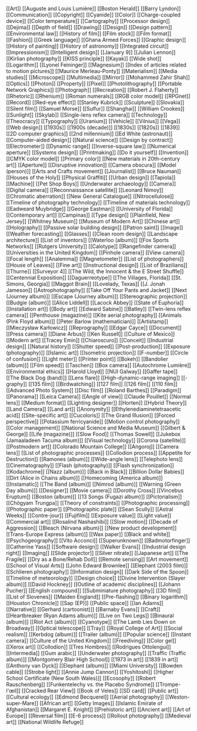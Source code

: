 [[Art]]
[[Auguste and Louis Lumière]]
[[Boston Herald]]
[[Barry Lyndon]]
[[Communication]]
[[Copyright]]
[[Cyanide]]
[[Color]]
[[Charge-coupled device]]
[[Color temperature]]
[[Cartography]]
[[Processor design]]
[[Dejima]]
[[Depth of field]]
[[Drawing]]
[[Design]]
[[Design pattern]]
[[Environmental law]]
[[History of film]]
[[Film stock]]
[[Film format]]
[[Fashion]]
[[Greek language]]
[[Ghana Armed Forces]]
[[Graphic design]]
[[History of painting]]
[[History of astronomy]]
[[Integrated circuit]]
[[Impressionism]]
[[Intelligent design]]
[[January 9]]
[[Julian Lennon]]
[[Kirlian photography]]
[[KISS principle]]
[[Kayak]]
[[Wide shot]]
[[Logarithm]]
[[Lyonel Feininger]]
[[Magnesium]]
[[Index of articles related to motion pictures]]
[[Maurice Merleau-Ponty]]
[[Materialism]]
[[Media studies]]
[[Microscope]]
[[Multimedia]]
[[Mirror]]
[[Mohammed Zahir Shah]]
[[Optics]]
[[Photon]]
[[Property]]
[[Pixel]]
[[Photolithography]]
[[Portable Network Graphics]]
[[Photograph]]
[[Recreation]]
[[Robert J. Flaherty]]
[[Rhetoric]]
[[Rhenium]]
[[Roman numerals]]
[[RGB color model]]
[[RPGnet]]
[[Record]]
[[Red-eye effect]]
[[Stanley Kubrick]]
[[Sculpture]]
[[Slovakia]]
[[Silent film]]
[[Samuel Morse]]
[[Sulfur]]
[[Shanghai]]
[[William Crookes]]
[[Sunlight]]
[[Skylab]]
[[Single-lens reflex camera]]
[[Technology]]
[[Theocracy]]
[[Typography]]
[[Uranium]]
[[Vehicle]]
[[Vilnius]]
[[Vega]]
[[Web design]]
[[1930s]]
[[1900s (decade)]]
[[1830s]]
[[1820s]]
[[1839]]
[[2D computer graphics]]
[[2nd millennium]]
[[Ed White (astronaut)]]
[[Computer-aided design]]
[[Natural science]]
[[Design by contract]]
[[Electrometer]]
[[Dynamic range]]
[[Inverse-square law]]
[[Numerical aperture]]
[[Systems design]]
[[Printmaking]]
[[Do it yourself]]
[[Invention]]
[[CMYK color model]]
[[Primary color]]
[[New materials in 20th-century art]]
[[Aperture]]
[[Disruptive innovation]]
[[Camera obscura]]
[[Model (person)]]
[[Arts and Crafts movement]]
[[Journalist]]
[[Bruce Nauman]]
[[Houses of the Holy]]
[[Physical Graffiti]]
[[Urban design]]
[[Tapiola]]
[[Machine]]
[[Pet Shop Boys]]
[[Underwater archaeology]]
[[Camera]]
[[Digital camera]]
[[Reconnaissance satellite]]
[[Leonard Nimoy]]
[[Chromatic aberration]]
[[New General Catalogue]]
[[Nitrocellulose]]
[[Timeline of photography technology]]
[[Timeline of materials technology]]
[[Eadweard Muybridge]]
[[George Eastman]]
[[University of Florida]]
[[Contemporary art]]
[[Campinas]]
[[Type design]]
[[Plainfield, New Jersey]]
[[Whitney Museum]]
[[Museum of Modern Art]]
[[Chinese art]]
[[Holography]]
[[Passive solar building design]]
[[Patron saint]]
[[Image]]
[[Weather forecasting]]
[[Glasses]]
[[Clean room design]]
[[Landscape architecture]]
[[List of inventors]]
[[Waterloo (album)]]
[[Fox Sports Networks]]
[[Rutgers University]]
[[Calotype]]
[[Rangefinder camera]]
[[Universities in the United Kingdom]]
[[Pinhole camera]]
[[View camera]]
[[Focal length]]
[[Analemma]]
[[Magnetometer]]
[[List of photographers]]
[[House of Leaves]]
[[Fine art]]
[[Instructional design]]
[[List of Brazilians]]
[[Thurne]]
[[Surveyor 4]]
[[The Wild, the Innocent & the E Street Shuffle]]
[[Centennial Exposition]]
[[Daguerreotype]]
[[The Villages, Florida]]
[[St. Simons, Georgia]]
[[Maggot Brain]]
[[Lovelady, Texas]]
[[J. Jonah Jameson]]
[[Astrophotography]]
[[Take Off Your Pants and Jacket]]
[[Next (Journey album)]]
[[Escape (Journey album)]]
[[Stereographic projection]]
[[Budgie (album)]]
[[Alice Liddell]]
[[Lacock Abbey]]
[[State of Euphoria]]
[[Installation art]]
[[Body art]]
[[Edward Sabine]]
[[Batley]]
[[Twin-lens reflex camera]]
[[Penthouse (magazine)]]
[[Kite aerial photography]]
[[Animals (Pink Floyd album)]]
[[Peter Barlow (mathematician)]]
[[Artistamp]]
[[Mieczysław Karłowicz]]
[[Reprography]]
[[Edgar Cayce]]
[[Document]]
[[Press camera]]
[[Diane Arbus]]
[[Ken Russell]]
[[Culture of Mexico]]
[[Modern art]]
[[Tracey Emin]]
[[Chiaroscuro]]
[[Conceit]]
[[Industrial design]]
[[Natural history]]
[[Shutter speed]]
[[Post-production]]
[[Exposure (photography)]]
[[Islamic art]]
[[Isometric projection]]
[[F-number]]
[[Circle of confusion]]
[[Light meter]]
[[Printer point]]
[[Bokeh]]
[[Bandolier (album)]]
[[Film speed]]
[[Taschen]]
[[Box camera]]
[[Autochrome Lumière]]
[[Environmental ethics]]
[[Harold Lloyd]]
[[NUI Galway]]
[[Gaffer tape]]
[[The Black Dog (band)]]
[[Lens flare]]
[[High-dynamic-range imaging]]
[[-graphy]]
[[135 film]]
[[Birdwatching]]
[[127 film]]
[[126 film]]
[[110 film]]
[[Advanced Photo System]]
[[Disc film]]
[[Roland Barthes]]
[[Paradigm]]
[[Panorama]]
[[Leica Camera]]
[[Angle of view]]
[[Claude Pouillet]]
[[Normal lens]]
[[Medium format]]
[[Lighting designer]]
[[Horten]]
[[Hybrid Theory]]
[[Land Camera]]
[[Land art]]
[[Anonymity]]
[[Ethylenediaminetetraacetic acid]]
[[Site-specific art]]
[[Cucoloris]]
[[The Grand Illusion]]
[[Forced perspective]]
[[Potassium ferricyanide]]
[[Motion control photography]]
[[Color management]]
[[National Science and Media Museum]]
[[Gilbert & George]]
[[Life (magazine)]]
[[Slow Food]]
[[Thomas Sowell]]
[[Jukebox (Jamaaladeen Tacuma album)]]
[[Visual technology]]
[[Corona (satellite)]]
[[Postmodern art]]
[[Colorado Mountain College]]
[[Angoroj]]
[[Camera lens]]
[[List of photographic processes]]
[[Collodion process]]
[[Appetite for Destruction]]
[[Ramones (album)]]
[[Wide-angle lens]]
[[Telephoto lens]]
[[Cinematography]]
[[Flash (photography)]]
[[Flash synchronization]]
[[Kodachrome]]
[[Nazz (album)]]
[[Back in Black]]
[[Billion Dollar Babies]]
[[Dirt (Alice in Chains album)]]
[[Homecoming (America album)]]
[[Instamatic]]
[[The Band (album)]]
[[Nimrod (album)]]
[[Warning (Green Day album)]]
[[Designer]]
[[Movie camera]]
[[Dorothy Cross]]
[[Vincebus Eruptum]]
[[Boston (album)]]
[[13 Songs (Fugazi album)]]
[[Pictorialism]]
[[Chögyam Trungpa]]
[[Theory of constraints]]
[[Photographic processing]]
[[Photographic paper]]
[[Photographic plate]]
[[Sean Scully]]
[[Astral Weeks]]
[[Contre-jour]]
[[Fujifilm]]
[[Exposure value]]
[[Light value]]
[[Commercial art]]
[[Rosalind Nashashibi]]
[[Slow motion]]
[[Decade of Aggression]]
[[Bleach (Nirvana album)]]
[[New product development]]
[[Trans-Europe Express (album)]]
[[Wax paper]]
[[Black and white]]
[[Psychogeography]]
[[Vito Acconci]]
[[Superunknown]]
[[Badmotorfinger]]
[[Catherine Yass]]
[[Software design]]
[[Walker Evans]]
[[Industrial design right]]
[[Imaging]]
[[Slide projector]]
[[Silver nitrate]]
[[Japanese art]]
[[The Fragile]]
[[Dry as a Bone/Rehab Doll]]
[[Remote sensing]]
[[Art movement]]
[[School of Visual Arts]]
[[John Edward Brownlee]]
[[Elephant (2003 film)]]
[[Schlieren photography]]
[[Information design]]
[[Dark Side of the Spoon]]
[[Timeline of meteorology]]
[[Design choice]]
[[Divine Intervention (Slayer album)]]
[[David Hockney]]
[[Outline of academic disciplines]]
[[Johann Pucher]]
[[English compound]]
[[Subminiature photography]]
[[3D film]]
[[List of Slovenes]]
[[Maiden England]]
[[Pre-flashing]]
[[Binary logarithm]]
[[Houston Chronicle]]
[[Sap (EP)]]
[[Public space]]
[[Ian Adams]]
[[Narrative]]
[[Gerhard (cartoonist)]]
[[Barnaby Evans]]
[[Craft]]
[[Heartbreaker (Ryan Adams album)]]
[[Live on Two Legs]]
[[Binaural (album)]]
[[Riot Act (album)]]
[[Cyanotype]]
[[The Lamb Lies Down on Broadway]]
[[Optical telescope]]
[[Tray]]
[[Royal College of Art]]
[[Social realism]]
[[Kerbdog (album)]]
[[Trailer (album)]]
[[Popular science]]
[[Instant camera]]
[[Culture of the United Kingdom]]
[[Freediving]]
[[Color gel]]
[[Xerox art]]
[[Collodion]]
[[Tres Hombres]]
[[Rodrigues Ottolengui]]
[[Intermedia]]
[[Gum arabic]]
[[Underwater photography]]
[[Traffic (Traffic album)]]
[[Montgomery Blair High School]]
[[1973 in art]]
[[1839 in art]]
[[Anthony van Dyck]]
[[Elephant (album)]]
[[Miami University]]
[[Bowden cable]]
[[Strobe light]]
[[Annie Jump Cannon]]
[[Yoshitoshi]]
[[Higher School Certificate (New South Wales)]]
[[Ecosophy]]
[[Robert Rauschenberg]]
[[Funkentelechy vs. the Placebo Syndrome]]
[[Trompe-l'œil]]
[[Cracked Rear View]]
[[Book of Veles]]
[[SD card]]
[[Public art]]
[[Cultural ecology]]
[[Edmond Becquerel]]
[[Aerial photography]]
[[Weston-super-Mare]]
[[African art]]
[[Getty Images]]
[[Islamic Emirate of Afghanistan]]
[[Margaret E. Knight]]
[[Prehistoric art]]
[[Ancient art]]
[[Art of Europe]]
[[Reversal film]]
[[E-6 process]]
[[Rollout photography]]
[[Medieval art]]
[[National Wildlife Refuge]]
